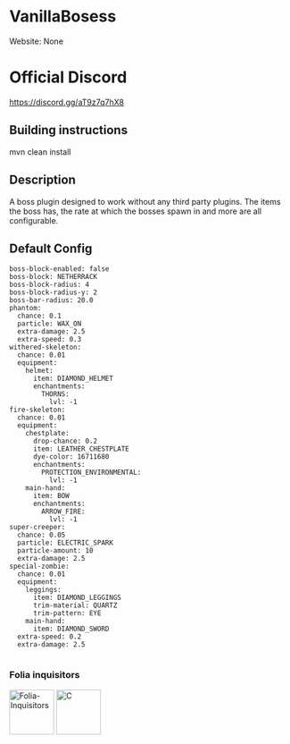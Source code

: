# VanillaBosess
Website: None

# Official Discord 

https://discord.gg/aT9z7q7hX8

## Building instructions

mvn clean install

## Description

A boss plugin designed to work without any third party plugins. The items the boss has, the rate at which the bosses spawn in and more are all configurable.
 
## Default Config

```
boss-block-enabled: false
boss-block: NETHERRACK
boss-block-radius: 4
boss-block-radius-y: 2
boss-bar-radius: 20.0
phantom:
  chance: 0.1
  particle: WAX_ON
  extra-damage: 2.5
  extra-speed: 0.3
withered-skeleton:
  chance: 0.01
  equipment:
    helmet:
      item: DIAMOND_HELMET
      enchantments:
        THORNS:
          lvl: -1
fire-skeleton:
  chance: 0.01
  equipment:
    chestplate:
      drop-chance: 0.2
      item: LEATHER_CHESTPLATE
      dye-color: 16711680
      enchantments:
        PROTECTION_ENVIRONMENTAL:
          lvl: -1
    main-hand:
      item: BOW
      enchantments:
        ARROW_FIRE:
          lvl: -1
super-creeper:
  chance: 0.05
  particle: ELECTRIC_SPARK
  particle-amount: 10
  extra-damage: 2.5
special-zombie:
  chance: 0.01
  equipment:
    leggings:
      item: DIAMOND_LEGGINGS
      trim-material: QUARTZ
      trim-pattern: EYE
    main-hand:
      item: DIAMOND_SWORD
  extra-speed: 0.2
  extra-damage: 2.5


```

### Folia inquisitors

[<img src="https://github.com/Folia-Inquisitors.png" width=80 alt="Folia-Inquisitors">](https://github.com/orgs/Folia-Inquisitors/repositories)
[<img src="https://github.com/leon0017.png" width=80 alt="C">](https://github.com/leon0017)
